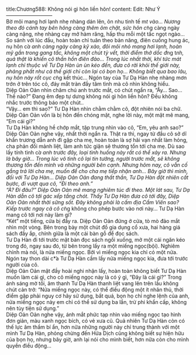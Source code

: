 title:Chương588: Không nói gì hôn liền hôn!
content:
Edit: Như Ý<br>—————————<br>Bờ môi mang hơi lạnh nhẹ nhàng dán lên, ôn nhu tinh tế m*t vào… Nương theo đó cánh tay bên hông càng thêm ôm chặt, sức hôn c*̃ng càng ngày càng nặng, nhẹ nhàng cạy mở hàm răng, hấp thu mỗi một tấc ngọt ngào… So sánh với lúc đầu, hoàn toàn chỉ tuân theo bản năng, điên cuồng hung ác, nụ hôn c*̉a anh càng ngày càng kỹ xảo, đôi môi nhỏ mang hơi lạnh, hoàn mỹ gần trong gang tấc, không một chút tỳ vết, thời điểm thở dốc đ*ng t*nh, quả thật là khiến cô thần hồn điên đảo… Trong lúc nhất thời, khí tức mát lạnh chỉ thuộc về Tư Dạ Hàn ùn ùn kéo đến, đưa cô rời khỏi thế giới này, phảng phất như cả thế giới chỉ còn lại có bọn họ… Không biết qua bao lâu, nụ hôn này rốt cục c*̃ng kết thúc… Ngón tay của Tư Dạ Hàn nhẹ nhàng mơn trớn ở trên tóc cô, đáy mắt tràn đầy tâm tình mà cô nhìn không hiểu.<br>Diệp Oản Oản nhìn chăm chú anh trước mắt, có chút ngẩn ra, “Ây… Sao… Thế nào?” Đang êm đẹp tự dưng không nói gì hôn liền hôn? Đều không nhắc trước thông báo một chút..<br>“Vậy… em thì sao?” Tư Dạ Hàn nhìn chằm chằm cô, đột nhiên nói ba chữ. Diệp Oản Oản vốn là bị hôn đến chóng mặt, nghe lời này, một mặt mê mang, “Em cái gì?”<br>Tư Dạ Hàn không hề chớp mắt, tập trung nhìn vào cô, “Em, yêu anh sao?”<br>Diệp Oản Oản nghe vậy, nhất thời ngẩn ra. Thật ra thì, ngay từ đầu cô sở dĩ khẩn trương dẫn anh đi gặp cha mẹ, hoàn toàn là sợ hãi vạn nhất làm hỏng, cha phản đối mảnh liệt, làm anh tức giận sẽ thương tổn tới cha mẹ. Dù sao lấy tính tình c*̉a anh trước đây, loại tình huống này rất có thể xảy ra. Nhưng là bây giờ… Trong lúc vô tình cô lại tin tưởng, người trước mắt, sẽ không thương tổn đến mình và những người bên cạnh. Nhưng hôm nay, cô vẫn cố gắng trả lời cha mẹ, muốn để cho cha mẹ tiếp nhận anh… Bây giờ thì mình, đối với Tư Dạ Hàn… Diệp Oản Oản đang thất thần, Tư Dạ Hàn đột nhiên cất bước, đi vượt qua cô, “Đi theo anh.”<br>“À? Đi đâu?” Diệp Oản Oản mê mang nghiêm túc đi theo. Một lát sau, Tư Dạ Hàn dẫn cô tới gác xếp tầng chót. Thấy Tư Dạ Hàn đưa cô tới đây, Diệp Oản Oản nhất thời sững sốt. Đây không phải là cấm địa Cẩm Viên sao? Kiếp trước ngay cả cô c*̃ng không cho phép bước vào nơi này… Tư Dạ Hàn mang cô tới nơi này làm gì?<br>“Két” một tiếng, cửa bị đẩy ra. Diệp Oản Oản đứng ở cửa, tò mò đảo mắt nhìn một vòng. Bên trong bày một chút đồ gia dụng cổ xưa, hai hàng giá sách đầy ắp, chính giữa là một cái bàn gỗ để đọc sách.<br>Tư Dạ Hàn đi tới trước mặt bàn đọc sách ngồi xuống, mở một cái ngăn kéo trong đó, ngay sau đó, từ bên trong lấy ra một miếng ngọc(bội). Nghiêm chỉnh mà nói, là nửa miếng ngọc. Bởi vì miếng ngọc kia chỉ có một nửa. Ngón tay thon dài c*̉a Tư Dạ Hàn cầm lấy nửa miếng ngọc kia, đưa tới trước người của cô.<br>Diệp Oản Oản mặt đầy hoài nghi nhận lấy, hoàn toàn không biết Tư Dạ Hàn muốn làm cái gì, cho cô miếng ngọc này là có ý gì, “Đây là cái gì?” Trong ánh sáng mờ tối, âm thanh Tư Dạ Hàn thanh liệt vang lên trên lầu không chút cản trở: “Nửa miếng ngọc này, có thể điều động một ít nhân thủ, thời điểm gặp phải nguy cơ hãy sử dụng, bất quá, bọn họ chỉ nghe lệnh của anh, nửa miếng ngọc này em chỉ có thể sử dụng ba lần, trừ phi khẩn cấp, không nên tùy tiện sử dụng.”<br>Diệp Oản Oản nghe vậy, ánh mắt phức tạp nhìn vào miếng ngọc tạo hình đơn giản, màu xanh ngọc bích, có vẻ xưa cũ. Quả nhiên Tư Dạ Hàn còn có thế lực âm thầm bí ẩn, hơn nữa những người này chỉ trung thành với một mình Tư Dạ Hàn, phỏng chừng đến Hứa Dịch cũng không biết sự hiện hữu của bọn họ, nhưng bây giờ, anh lại nói cho mình biết, hơn nữa còn cho mình quyền điều động…